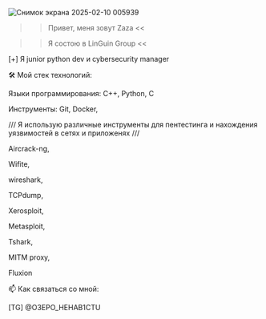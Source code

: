 ![Снимок экрана 2025-02-10 005939](https://github.com/user-attachments/assets/a16c6793-95f9-41c7-93e6-e6221a24cb5b)


>> Привет, меня зовут Zaza <<

>> Я состою в LinGuin Group <<

[+] Я junior python dev и cybersecurity manager

🛠️ Мой стек технологий:

Языки программирования: C++, Python, C

Инструменты: Git, Docker,

/// Я использую различные инструменты для пентестинга и нахождения уязвимостей в сетях и приложенях ///

Aircrack-ng, 

Wifite, 

wireshark, 

TCPdump, 

Xerosploit, 

Metasploit, 

Tshark, 

MITM proxy,

Fluxion

📫 Как связаться со мной:

[TG] @O3EPO_HEHAB1CTU



